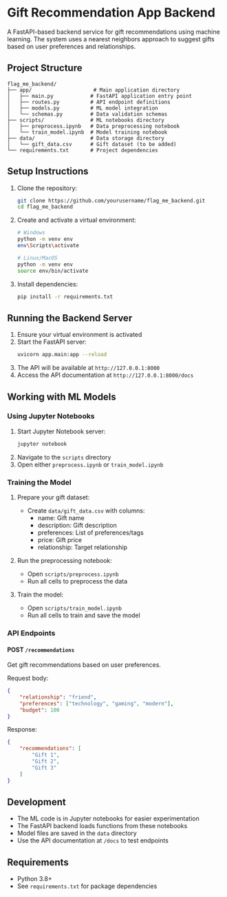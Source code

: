 # Gift Recommendation App Backend

A FastAPI-based backend service for gift recommendations using machine learning. The system uses a nearest neighbors approach to suggest gifts based on user preferences and relationships.

## Project Structure

```
flag_me_backend/
├── app/                    # Main application directory
│   ├── main.py            # FastAPI application entry point
│   ├── routes.py          # API endpoint definitions
│   ├── models.py          # ML model integration
│   └── schemas.py         # Data validation schemas
├── scripts/               # ML notebooks directory
│   ├── preprocess.ipynb   # Data preprocessing notebook
│   └── train_model.ipynb  # Model training notebook
├── data/                  # Data storage directory
│   └── gift_data.csv      # Gift dataset (to be added)
└── requirements.txt       # Project dependencies
```

## Setup Instructions

1. Clone the repository:
   ```bash
   git clone https://github.com/yourusername/flag_me_backend.git
   cd flag_me_backend
   ```

2. Create and activate a virtual environment:
   ```bash
   # Windows
   python -m venv env
   env\Scripts\activate

   # Linux/MacOS
   python -m venv env
   source env/bin/activate
   ```

3. Install dependencies:
   ```bash
   pip install -r requirements.txt
   ```

## Running the Backend Server

1. Ensure your virtual environment is activated
2. Start the FastAPI server:
   ```bash
   uvicorn app.main:app --reload
   ```
3. The API will be available at `http://127.0.0.1:8000`
4. Access the API documentation at `http://127.0.0.1:8000/docs`

## Working with ML Models

### Using Jupyter Notebooks

1. Start Jupyter Notebook server:
   ```bash
   jupyter notebook
   ```
2. Navigate to the `scripts` directory
3. Open either `preprocess.ipynb` or `train_model.ipynb`

### Training the Model

1. Prepare your gift dataset:
   - Create `data/gift_data.csv` with columns:
     - name: Gift name
     - description: Gift description
     - preferences: List of preferences/tags
     - price: Gift price
     - relationship: Target relationship

2. Run the preprocessing notebook:
   - Open `scripts/preprocess.ipynb`
   - Run all cells to preprocess the data

3. Train the model:
   - Open `scripts/train_model.ipynb`
   - Run all cells to train and save the model

### API Endpoints

#### POST `/recommendations`
Get gift recommendations based on user preferences.

Request body:
```json
{
    "relationship": "friend",
    "preferences": ["technology", "gaming", "modern"],
    "budget": 100
}
```

Response:
```json
{
    "recommendations": [
        "Gift 1",
        "Gift 2",
        "Gift 3"
    ]
}
```

## Development

- The ML code is in Jupyter notebooks for easier experimentation
- The FastAPI backend loads functions from these notebooks
- Model files are saved in the `data` directory
- Use the API documentation at `/docs` to test endpoints

## Requirements

- Python 3.8+
- See `requirements.txt` for package dependencies